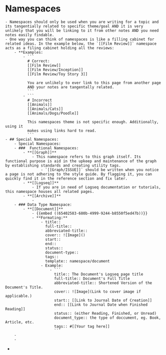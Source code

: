 # Namespaces
	- Namespaces should only be used when you are writing for a topic and its tangentially related to specific theme/goal AND it is very unlikely that you will be linking to it from other notes AND you need  notes easily findable.
	- One way you can think of namespaces is like a filling cabinet for related ideas. In the example below, the `[[Film Review]]` namespace acts as a filing cabinet holding all the reviews:
		- **Examples:
			- ```
			  # Correct:
			  [[Film Review]]
			  [[Film Review/Inception]]
			  [[Film Review/Toy Story 3]]
			  
			  You are unlikely to ever link to this page from another page
			  AND your notes are tangentally related.
			  ```
			- ```
			  # Incorrect
			  [[Animals]]
			  [[Animals/Cats]]
			  [[Animals/Dogs/Poodle]]
			  
			  This namespaces theme is not specific enough. Additionally, using it
			  makes using links hard to read.
			  ```
	- ## Special Namespaces:
		- Special Namespaces:
		- ###  Functional Namespaces:
			- **[[Graph]]**
				- This namespace refers to this graph itself. Its functional purpose is aid in the upkeep and maintenance of the graph by establishing standards and creating utility tags.
					- `[[Graph/ISSUE]]` should be written when you notice a page is not adhering to the style guide. By flagging it, you can quickly find it in the reference section and fix later.
			- **[[Logseq]]**
				- If you are in need of Logseq documentation or tutorials, this namespace houses all related pages.
			- **[[Archive]]**
				-
		- ### Data Type Namespace:
			- **[[Document]]**
				- {{embed ((65402583-680b-4999-9244-b8550f5ed47b))}}
				- **Formating:**
					- title::
					  full-title::
					  abbreviated-title::
					  cover:: ![Image]()
					  start::
					  end::
					  status::
					  document-type::
					  tags::
					  template:: namespace/document
					- Example:
						- ```
						  title:: The Document's Logseq page title
						  full-title:: Document's Full Title
						  abbreviated-title:: Shortened Version of the Document's Title.
						  cover:: ![Image](Link to cover image if applicable.)
						  start:: [[Link to Journal Date of Creation]]
						  end:: [[Link to Journal Date when Finished Reading]]
						  status:: (either Reading, Finished, or Unread)
						  document_type:: the type of doccument, eg. Book, Article, etc.
						  tags:: #[[Your tag here]]
						  ```
		-
		-
-